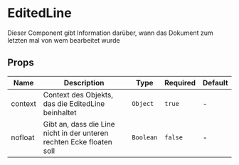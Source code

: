 # EditedLine

Dieser Component gibt Information darüber, wann das Dokument zum letzten mal von wem bearbeitet wurde

## Props

<!-- @vuese:EditedLine:props:start -->
|Name|Description|Type|Required|Default|
|---|---|---|---|---|
|context|Context des Objekts, das die EditedLine beinhaltet|`Object`|`true`|-|
|nofloat|Gibt an, dass die Line nicht in der unteren rechten Ecke floaten soll|`Boolean`|`false`|-|

<!-- @vuese:EditedLine:props:end -->


